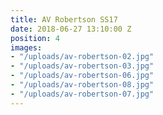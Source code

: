 ```yaml
---
title: AV Robertson SS17
date: 2018-06-27 13:10:00 Z
position: 4
images:
- "/uploads/av-robertson-02.jpg"
- "/uploads/av-robertson-03.jpg"
- "/uploads/av-robertson-06.jpg"
- "/uploads/av-robertson-08.jpg"
- "/uploads/av-robertson-07.jpg"
---
```


